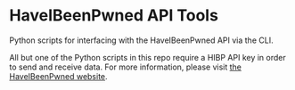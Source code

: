 # HaveIBeenPwned API Tools
Python scripts for interfacing with the HaveIBeenPwned API via the CLI.

All but one of the Python scripts in this repo require a HIBP API key in order to send and receive data. For more information, please visit [the HaveIBeenPwned website](https://haveibeenpwned.com/API/Key).
